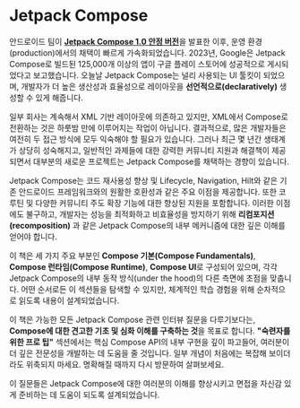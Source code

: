 # Jetpack Compose

안드로이드 팀이 [**Jetpack Compose 1.0 안정 버전**](https://android-developers.googleblog.com/2021/07/jetpack-compose-announcement.html)을 발표한 이후, 운영 환경(production)에서의 채택이 빠르게 가속화되었습니다. 2023년, Google은 Jetpack Compose로 빌드된 125,000개 이상의 앱이 구글 플레이 스토어에 성공적으로 게시되었다고 보고했습니다. 오늘날 Jetpack Compose는 널리 사용되는 UI 툴킷이 되었으며, 개발자가 더 높은 생산성과 효율성으로 레이아웃을 **선언적으로(declaratively)** 생성할 수 있게 해줍니다.

일부 회사는 계속해서 XML 기반 레이아웃에 의존하고 있지만, XML에서 Compose로 전환하는 것은 하룻밤 만에 이루어지는 작업이 아닙니다. 결과적으로, 많은 개발자들은 여전히 두 접근 방식에 모두 익숙해야 할 필요가 있습니다. 그러나 최근 몇 년간 생태계가 상당히 성숙해지고, 일반적인 과제들에 대한 강력한 커뮤니티 지원과 해결책이 제공되면서 대부분의 새로운 프로젝트는 Jetpack Compose를 채택하는 경향이 있습니다.

Jetpack Compose는 코드 재사용성 향상 및 Lifecycle, Navigation, Hilt와 같은 기존 안드로이드 프레임워크와의 원활한 호환성과 같은 주요 이점을 제공합니다. 또한 코루틴 및 다양한 커뮤니티 주도 확장 기능에 대한 향상된 지원을 포함합니다. 이러한 이점에도 불구하고, 개발자는 성능을 최적화하고 비효율성을 방지하기 위해 **리컴포지션(recomposition)** 과 같은 Jetpack Compose의 내부 메커니즘에 대한 깊은 이해를 얻어야 합니다.

이 책은 세 가지 주요 부분인 **Compose 기본(Compose Fundamentals)**, **Compose 런타임(Compose Runtime)**, **Compose UI**로 구성되어 있으며, 각각 Jetpack Compose의 내부 동작 방식(under the hood)의 다른 측면에 초점을 맞춥니다. 어떤 순서로든 이 섹션들을 탐색할 수 있지만, 체계적인 학습 경험을 위해 순차적으로 읽도록 내용이 설계되었습니다.

이 책은 가능한 모든 Jetpack Compose 관련 인터뷰 질문을 다루기보다는, **Compose에 대한 견고한 기초 및 심화 이해를 구축하는 것**을 목표로 합니다. **"숙련자를 위한 프로 팁"** 섹션에서는 핵심 Compose API의 내부 구현을 깊이 파고들어, 여러분이 더 깊은 전문성을 개발하는 데 도움을 줄 것입니다. 일부 개념이 처음에는 복잡해 보이더라도 위축되지 마세요. 명확해질 때까지 다시 방문하여 살펴보세요.

이 질문들은 Jetpack Compose에 대한 여러분의 이해를 향상시키고 면접을 자신감 있게 준비하는 데 도움이 되도록 설계되었습니다.